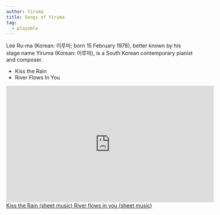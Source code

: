 ```yaml
---
author: Yiruma
title: Songs of Yiruma
tag:
  - playable
---
```


Lee Ru-ma (Korean: 이루마; born 15 February 1978), better known by his stage name Yiruma (Korean: 이루마), is a South Korean contemporary pianist and composer.

- Kiss the Rain
- River Flows In You

<iframe width="560" height="315" src="https://www.youtube.com/embed/8Z5EjAmZS1o" frameborder="0" allow="accelerometer; autoplay; clipboard-write; encrypted-media; gyroscope; picture-in-picture" allowfullscreen></iframe>

<a href="/_data/music-sheets/[Yiruma] kiss the rain.pdf" target="_blank" rel="noopener noreferrer">
  Kiss the Rain (sheet music)
</a>

<a href="/_data/music-sheets/English/[Yiruma] River Flows In You.pdf" target="_blank" rel="noopener noreferrer">
  River flows in you (sheet music)
</a>
